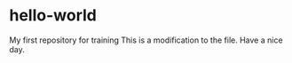 # hello-world
My first repository for training
This is a modification to the file. Have a nice day.
